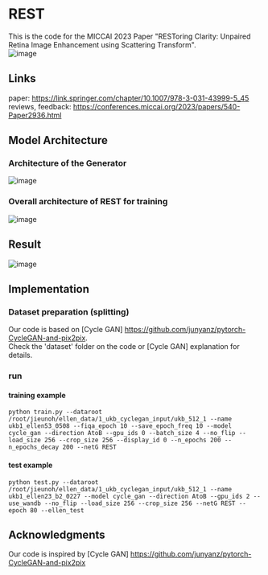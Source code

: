 
# REST
This is the code for the MICCAI 2023 Paper "RESToring Clarity: Unpaired Retina Image Enhancement using Scattering Transform".  
![image](https://github.com/Nimbus1997/REST/assets/66589193/99a433fc-d648-4f08-ae80-2f53084d4100)


## Links
paper: https://link.springer.com/chapter/10.1007/978-3-031-43999-5_45  
reviews, feedback: https://conferences.miccai.org/2023/papers/540-Paper2936.html  

  

## Model Architecture
###  Architecture of the Generator
![image](https://github.com/Nimbus1997/REST/assets/66589193/c0e4abcd-73a1-4f1a-9926-90670434984f)


### Overall architecture of REST for training
![image](https://github.com/Nimbus1997/REST/assets/66589193/c773670c-2a5d-465f-a51e-b39823fe9339)


    
## Result
![image](https://github.com/Nimbus1997/REST/assets/66589193/e87746d7-ebc0-4c9c-96f7-0ae5db3805be)

## Implementation
### Dataset preparation (splitting)
Our code is based on [Cycle GAN] https://github.com/junyanz/pytorch-CycleGAN-and-pix2pix.  
Check the 'dataset' folder on the code or [Cycle GAN] explanation for details.

### run
#### training example
```python train.py --dataroot /root/jieunoh/ellen_data/1_ukb_cyclegan_input/ukb_512_1 --name ukb1_ellen53_0508 --fiqa_epoch 10 --save_epoch_freq 10 --model cycle_gan --direction AtoB --gpu_ids 0 --batch_size 4 --no_flip --load_size 256 --crop_size 256 --display_id 0 --n_epochs 200 --n_epochs_decay 200 --netG REST```  
#### test example
```python test.py --dataroot /root/jieunoh/ellen_data/1_ukb_cyclegan_input/ukb_512_1 --name ukb1_ellen23_b2_0227 --model cycle_gan --direction AtoB --gpu_ids 2 --use_wandb --no_flip --load_size 256 --crop_size 256 --netG REST --epoch 80 --ellen_test```

## Acknowledgments
Our code is inspired by [Cycle GAN] https://github.com/junyanz/pytorch-CycleGAN-and-pix2pix 
